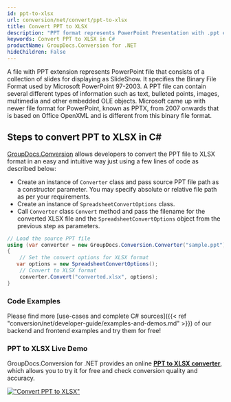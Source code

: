 ```yaml
---
id: ppt-to-xlsx
url: conversion/net/convert/ppt-to-xlsx
title: Convert PPT to XLSX
description: "PPT format represents PowerPoint Presentation with .ppt extension. Learn how to convert PPT to XLSX file programmatically in C# language using GroupDocs.Conversion for .NET library."
keywords: Convert PPT to XLSX in C#
productName: GroupDocs.Conversion for .NET
hideChildren: False
---
```


A file with PPT extension represents PowerPoint file that consists of a collection of slides for displaying as SlideShow. It specifies the Binary File Format used by Microsoft PowerPoint 97-2003. A PPT file can contain several different types of information such as text, bulleted points, images, multimedia and other embedded OLE objects. Microsoft came up with newer file format for PowerPoint, known as PPTX, from 2007 onwards that is based on Office OpenXML and is different from this binary file format.

## Steps to convert PPT to XLSX in C#

[GroupDocs.Conversion](https://products.groupdocs.com/conversion/net) allows developers to convert the PPT file to XLSX format in an easy and intuitive way just using a few lines of code as described below:

* Create an instance of `Converter` class and pass source PPT file path as a constructor parameter. You may specify absolute or relative file path as per your requirements. 
* Create an instance of `SpreadsheetConvertOptions` class.
* Call `Converter` class `Convert` method and pass the filename for the converted XLSX file and the `SpreadsheetConvertOptions` object from the previous step as parameters.

```csharp
// Load the source PPT file
using (var converter = new GroupDocs.Conversion.Converter("sample.ppt"))
{
    // Set the convert options for XLSX format
   var options = new SpreadsheetConvertOptions();
    // Convert to XLSX format
    converter.Convert("converted.xlsx", options);
}
```

### Code Examples

Please find more [use-cases and complete C# sources]({{< ref "conversion/net/developer-guide/examples-and-demos.md" >}}) of our backend and frontend examples and try them for free!

### PPT to XLSX Live Demo

GroupDocs.Conversion for .NET provides an online [**PPT to XLSX converter**](https://products.groupdocs.app/conversion/ppt-to-xlsx), which allows you to try it for free and check conversion quality and accuracy.

[!["Convert PPT to XLSX"](conversion/net/images/convert-to-xlsx/convert-ppt-to-xlsx.png)](https://products.groupdocs.app/conversion/ppt-to-xlsx)